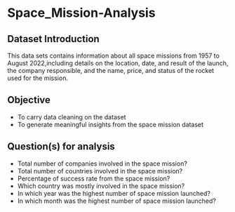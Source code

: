 # Space_Mission-Analysis
## Dataset Introduction
This data sets contains information about all space missions from 1957 to August 2022,including details on the location, date, and result of the launch, the company responsible, and the name, price, and status of the rocket used for the mission.
## Objective
- To carry data cleaning on the dataset
- To generate meaningful insights from the space mission dataset
## Question(s) for analysis
- Total number of companies involved in the space mission?
- Total number of countries involved in the space mission?
- Percentage of success rate from the space mission?
- Which country was mostly involved in the space mission?
- In which year was the highest number of space mission launched?
- In which month was the highest number of space mission launched?
